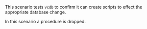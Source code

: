 This scenario tests `vcdb` to confirm it can create scripts to effect the appropriate database change.

In this scenario a procedure is dropped.